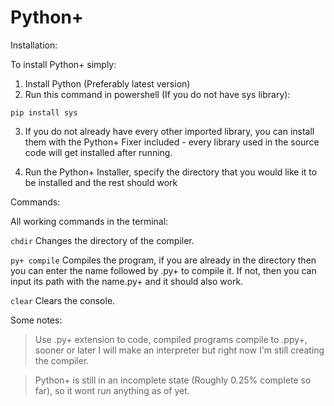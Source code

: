 # Python+

Installation:

To install Python+ simply:

1. Install Python (Preferably latest version)
2. Run this command in powershell (If you do not have sys library):

```pip install sys```

3. If you do not already have every other imported library, you can install them with the Python+ Fixer included - every library used in the source code will get installed after running.

4. Run the Python+ Installer, specify the directory that you would like it to be installed and the rest should work

Commands:

All working commands in the terminal:

```chdir``` Changes the directory of the compiler.

```py+ compile``` Compiles the program, if you are already in the directory then you can enter the name followed by .py+ to compile it. If not, then you can input its path with the name.py+ and it should also work.

```clear``` Clears the console.

Some notes:

> Use .py+ extension to code, compiled programs compile to .ppy+, sooner or later I will make an interpreter but right now I'm still creating the compiler.

> Python+ is still in an incomplete state (Roughly 0.25% complete so far), so it wont run anything as of yet.
